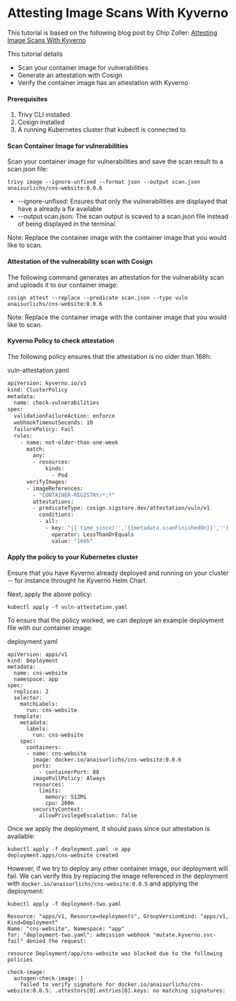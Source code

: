 # Attesting Image Scans With Kyverno

This tutorial is based on the following blog post by Chip Zoller: [Attesting Image Scans With Kyverno](https://neonmirrors.net/post/2022-07/attesting-image-scans-kyverno/)

This tutorial details 
- Scan your container image for vulnerabilities
- Generate an attestation with Cosign
- Verify the container image has an attestation with Kyverno

#### Prerequisites
1. Trivy CLI installed
2. Cosign installed 
3. A running Kubernetes cluster that kubectl is connected to

#### Scan Container Image for vulnerabilities

Scan your container image for vulnerabilities and save the scan result to a scan.json file:
```
trivy image --ignore-unfixed --format json --output scan.json anaisurlichs/cns-website:0.0.6
```

* --ignore-unfixed: Ensures that only the vulnerabilities are displayed that have a already a fix available
* --output scan.json: The scan output is scaved to a scan.json file instead of being displayed in the terminal.

Note: Replace the container image with the container image that you would like to scan.

#### Attestation of the vulnerability scan with Cosign

The following command generates an attestation for the vulnerability scan and uploads it to our container image:
```
cosign attest --replace --predicate scan.json --type vuln anaisurlichs/cns-website:0.0.6
```

Note: Replace the container image with the container image that you would like to scan.

#### Kyverno Policy to check attestation

The following policy ensures that the attestation is no older than 168h:

vuln-attestation.yaml
```bash
apiVersion: kyverno.io/v1
kind: ClusterPolicy
metadata:
  name: check-vulnerabilities
spec:
  validationFailureAction: enforce
  webhookTimeoutSeconds: 10
  failurePolicy: Fail
  rules:
    - name: not-older-than-one-week
      match:
        any:
        - resources:
            kinds:
              - Pod
      verifyImages:
      - imageReferences:
        - "CONTAINER-REGISTRY/*:*"
        attestations:
        - predicateType: cosign.sigstore.dev/attestation/vuln/v1
          conditions:
          - all:
            - key: "{{ time_since('','{{metadata.scanFinishedOn}}','') }}"
              operator: LessThanOrEquals
              value: "168h"
```

#### Apply the policy to your Kubernetes cluster

Ensure that you have Kyverno already deployed and running on your cluster -- for instance throught he Kyverno Helm Chart.

Next, apply the above policy:
```
kubectl apply -f vuln-attestation.yaml
```

To ensure that the policy worked, we can deploye an example deployment file with our container image:

deployment.yaml
```
apiVersion: apps/v1
kind: Deployment
metadata:
  name: cns-website
  namespace: app
spec:
  replicas: 2
  selector:
    matchLabels:
      run: cns-website
  template:
    metadata:
      labels:
        run: cns-website
    spec:
      containers:
      - name: cns-website
        image: docker.io/anaisurlichs/cns-website:0.0.6
        ports:
          - containerPort: 80
        imagePullPolicy: Always
        resources:
          limits:
            memory: 512Mi
            cpu: 200m
        securityContext:
          allowPrivilegeEscalation: false
```

Once we apply the deployment, it should pass since our attestation is available:
```
kubectl apply -f deployment.yaml -n app
deployment.apps/cns-website created
```

However, if we try to deploy any other container image, our deployment will fail. We can verify this by replacing the image referenced in the deployment with `docker.io/anaisurlichs/cns-website:0.0.5` and applying the deployment:
```
kubectl apply -f deployment-two.yaml

Resource: "apps/v1, Resource=deployments", GroupVersionKind: "apps/v1, Kind=Deployment"
Name: "cns-website", Namespace: "app"
for: "deployment-two.yaml": admission webhook "mutate.kyverno.svc-fail" denied the request: 

resource Deployment/app/cns-website was blocked due to the following policies

check-image:
  autogen-check-image: |
    failed to verify signature for docker.io/anaisurlichs/cns-website:0.0.5: .attestors[0].entries[0].keys: no matching signatures:
```

